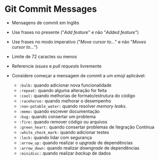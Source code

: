 # Git Commit Messages

* Mensagens de commit em Inglês
* Use frases no presente ("_Add feature_" e não "_Added feature_")
* Use frases no modo imperativo ("_Move cursor to..._" e não "_Moves cursor to..._")
* Limite de 72 caractes ou menos
* Referencie _issues_ e _pull requests_ livremente
* Considere começar a mensagem de commit a um _emoji_ aplicável:

    * `:bulb:` quando adicionar nova funcionalidade
    * `:repeat:` quando alguma alteração for feita
    * `:cool:` quando melhorias de formato/estrutura do código
    * `:racehorse:` quando melhorar o desempenho
    * `:non-potable_water:` quando resolver _memory leaks_.
    * `:memo:` quando escrever documentação
    * `:bug:` quando consertar um problema
    * `:fire:` quando remover código ou arquivos
    * `:green_heart:` quando consertar problemas de Itegração Contínua
    * `:white_check_mark:` quando adicionar testes
    * `:lock:` quando lidar com segurança
    * `:arrow_up:` quando realizar o _upgrade_ de dependências
    * `:arrow_down:` quando realizar _downgrade_ de dependências
    * `:minidisc:` quando realizar _backup_ de dados
